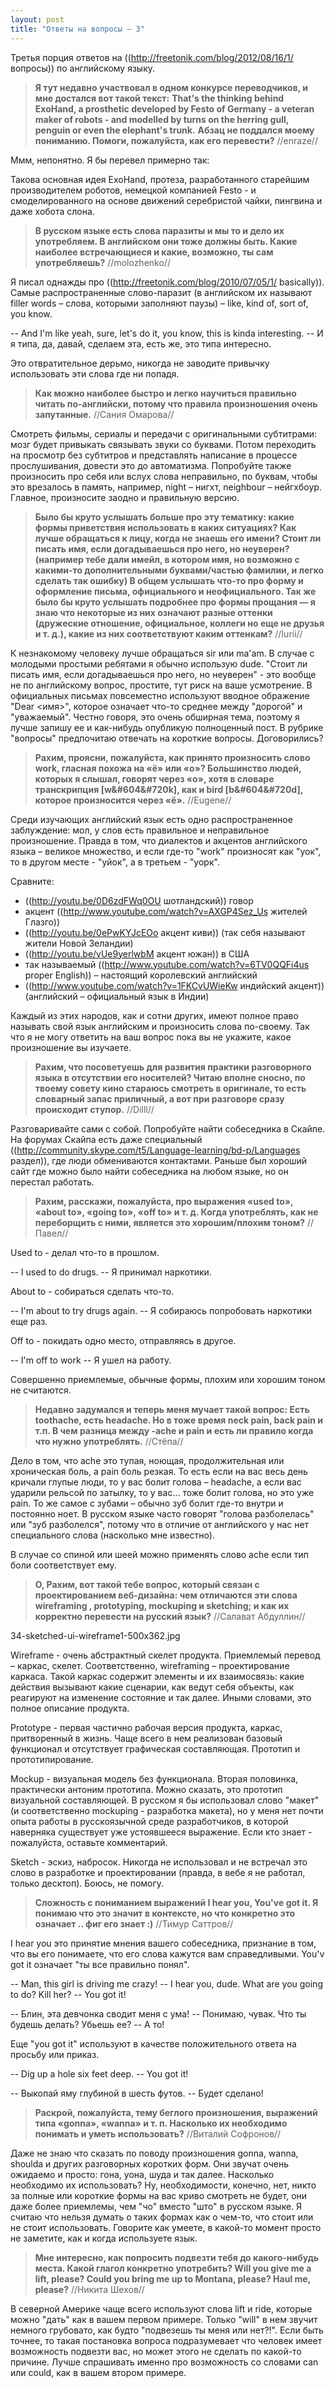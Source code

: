 ```yaml
---
layout: post
title: "Ответы на вопросы – 3"
---
```

Третья порция ответов на ((http://freetonik.com/blog/2012/08/16/1/ вопросы)) по английскому языку.

> **Я тут недавно участвовал в одном конкурсе переводчиков, и мне достался вот такой текст:**
> **That's the thinking behind ExoHand, a prosthetic developed by Festo of Germany - a veteran maker of robots - and modelled by turns on the herring gull, penguin or even the elephant's trunk.**
> **Абзац не поддался моему пониманию. Помоги, пожалуйста, как его перевести?**
> //enraze//

Ммм, непонятно. Я бы перевел примерно так:

Такова основная идея ExoHand, протеза, разработанного старейшим производителем роботов, немецкой компанией Festo - и смоделированного на основе движений серебристой чайки, пингвина и даже хобота слона.

> **В русском языке есть слова паразиты и мы то и дело их употребляем. В английском они тоже должны быть. Какие наиболее встречающиеся и какие, возможно, ты сам употребляешь?**
> //molozhenko//

Я писал однажды про ((http://freetonik.com/blog/2010/07/05/1/ basically)). Самые распространенные слово-паразит (в английском их называют filler words – слова, которыми заполняют паузы) – like, kind of, sort of, you know.

-- And I'm like yeah, sure, let's do it, you know, this is kinda interesting.
-- И я типа, да, давай, сделаем эта, есть же, это типа интересно.

Это отвратительное дерьмо, никогда не заводите привычку использовать эти слова где ни попадя.

> **Как можно наиболее быстро и легко научиться правильно читать по-английски, потому что правила произношения очень запутанные.**
> //Сания Омарова//

Смотреть фильмы, сериалы и передачи с оригинальными субтитрами: мозг будет привыкать связывать звуки со буквами. Потом переходить на просмотр без субтитров и представлять написание в процессе прослушивания, довести это до автоматизма. Попробуйте также произносить про себя или вслух слова неправильно, по буквам, чтобы это врезалось в память, например, night – нигхт, neighbour – нейгхбоур. Главное, произносите заодно и правильную версию.

> **Было бы круто услышать больше про эту тематику: какие формы приветствия использовать в каких ситуациях? Как лучше обращаться к лицу, когда не знаешь его имени? Стоит ли писать имя, если догадываешься про него, но неуверен? (например тебе дали имейл, в котором имя, но возможно с какими-то дополнительными буквами/частью фамилии, и легко сделать так ошибку) В общем услышать что-то про форму и оформление письма, официального и неофициального. Так же было бы круто услышать подробнее про формы прощания — я знаю что некоторые из них означают разные оттенки (дружеские отношение, официальное, коллеги но еще не друзья и т. д.), какие из них соответствуют каким оттенкам?**
> //Iurii//

К незнакомому человеку лучше обращаться sir или ma'am. В случае с молодыми простыми ребятами я обычно использую dude.  "Стоит ли писать имя, если догадываешься про него, но неуверен" - это вообще не по английскому вопрос, простите, тут риск на ваше усмотрение. В официальных письмах повсеместно используют вводное ображение "Dear <имя>", которое означает что-то среднее между "дорогой" и "уважаемый". Честно говоря, это очень обширная тема, поэтому я лучше запишу ее и как-нибудь опубликую полноценный пост. В рубрике "вопросы" предпочитаю отвечать на короткие вопросы. Договорились?

> **Рахим, проясни, пожалуйста, как принято произносить слово work, гласная похожа на «ё» или «о»? Большинство людей, которых я слышал, говорят через «о», хотя в словаре транскрипция [w&#604&#720k], как и bird [b&#604&#720d], которое произносится через «ё».**
> //Eugene//

Среди изучающих английский язык есть одно распространенное заблуждение: мол, у слов есть правильное и неправильное произношение. Правда в том, что диалектов и акцентов английского языка – великое множество, и если где-то "work" произносят как "уок", то в другом месте - "уйок", а в третьем - "уорк". 

Сравните: 
* ((http://youtu.be/0D6zdFWq0OU шотландский)) говор
* акцент ((http://www.youtube.com/watch?v=AXGP4Sez_Us жителей Глазго))
* ((http://youtu.be/0ePwKYJcEOo акцент киви)) (так себя называют жители Новой Зеландии)
* ((http://youtu.be/vUe9yerlwbM акцент южан)) в США
* так называемый ((http://www.youtube.com/watch?v=6TV0QQFi4us proper English)) – настоящий королевский английский
* ((http://www.youtube.com/watch?v=1FKCvUWieKw индийский акцент)) (английский – официальный язык в Индии)

Каждый из этих народов, как и сотни других, имеют полное право называть свой язык английским и произносить слова по-своему. Так что я не могу ответить на ваш вопрос пока вы не укажите, какое произношение вы изучаете. 

> **Рахим, что посоветуешь для развития практики разговорного языка в отсутствии его носителей? Читаю вполне сносно, по твоему совету кино стараюсь смотреть в оригинале, то есть словарный запас приличный, а вот при разговоре сразу происходит ступор.**
> //Dilll//

Разговаривайте сами с собой. Попробуйте найти собеседника в Скайпе. На форумах Скайпа есть даже специальный ((http://community.skype.com/t5/Language-learning/bd-p/Languages раздел)), где люди обмениваются контактами. Раньше был хороший сайт где можно было найти собеседника на любом языке, но он перестал работать. 

> **Рахим, расскажи, пожалуйста, про выражения «used to», «about to», «going to», «off to» и т. д. Когда употреблять, как не переборщить с ними, является это хорошим/плохим тоном?**
> //Павел//

Used to - делал что-то в прошлом.

-- I used to do drugs.
-- Я принимал наркотики.

About to - собираться сделать что-то.

-- I'm about to try drugs again.
-- Я собираюсь попробовать наркотики еще раз.

Off to - покидать одно место, отправляясь в другое.

-- I'm off to work
-- Я ушел на работу.

Совершенно приемлемые, обычные формы, плохим или хорошим тоном не считаются.

> **Недавно задумался и теперь меня мучает такой вопрос: Есть toothache, есть headache. Но в тоже время neck pain, back pain и  т.п. В чем разница между -ache и pain и есть ли правило когда что нужно употреблять.**
> //Стёпа//

Дело в том, что ache это тупая, ноющая, продолжительная или хроническая боль, а pain боль резкая. То есть если на вас весь день кричали глупые люди, то у вас болит голова – headache, а если вас ударили рельсой по затылку, то у вас... тоже болит голова, но это уже pain. То же самое с зубами – обычно зуб болит где-то внутри и постоянно ноет. В русском языке часто говорят "голова разболелась" или "зуб разболелся", потому что в отличие от английского у нас нет специального слова (насколько мне известно).

В случае со спиной или шеей можно применять слово ache если тип боли соответствует ему.

> **О, Рахим, вот такой тебе вопрос, который связан с проектированием веб-дизайна: чем отличаются эти слова wireframing , prototyping, mockuping и sketching; и как их корректно перевести на русский язык?**
> //Салават Абдуллин//

34-sketched-ui-wireframe1-500x362.jpg

Wireframe - очень абстрактный скелет продукта. Приемлемый перевод – каркас, скелет. Соответственно, wireframing – проектирование каркаса. Такой каркас содержит элементы и их взаимосвязь: какие действия вызывают какие сценарии, как ведут себя объекты, как реагируют на изменение состояние и так далее. Иными словами, это полное описание продукта.

Prototype - первая частично рабочая версия продукта, каркас, притворенный в жизнь. Чаще всего в нем реализован базовый функционал и отсутствует графическая составляющая. Прототип и прототипирование.

Mockup - визуальная модель без функционала. Вторая половинка, практически антоним прототипа. Можно сказать, это прототип визуальной составляющей. В русском я бы использовал слово "макет" (и соответственно mockuping - разработка макета), но у меня нет почти опыта работы в русскоязычной среде разработчиков, в которой наверняка существует уже устоявшееся выражение. Если кто знает - пожалуйста, оставьте комментарий.

Sketch - эскиз, набросок. Никогда не использовал и не встречал это слово в разработке и проектировании (правда, в вебе я не работал, только десктоп). 
Боюсь, не помогу.

> **Сложность с пониманием выражений I hear you, You've got it. Я понимаю что это значит в контексте, но что конкретно это означает .. фиг его знает :)**
> //Тимур Саттров//

I hear you это принятие мнения вашего собеседника, признание в том, что вы его понимаете, что его слова кажутся вам справедливыми.
You'v got it означает "ты все правильно понял".

-- Man, this girl is driving me crazy!
-- I hear you, dude. What are you going to do? Kill her?
-- You got it!

-- Блин, эта девчонка сводит меня с ума!
-- Понимаю, чувак. Что ты будешь делать? Убьешь ее?
-- А то!

Еще "you got it" используют в качестве положительного ответа на просьбу или приказ.

-- Dig up a hole six feet deep.
-- You got it!

-- Выкопай яму глубиной в шесть футов.
-- Будет сделано!

> **Раскрой, пожалуйста, тему беглого произношения, выражений типа «gonna», «wanna» и т. п. Насколько их необходимо понимать и уметь использовать?**
//Виталий Софронов//

Даже не знаю что сказать по поводу произношения gonna, wanna, shoulda и других разговорных коротких форм. Они звучат очень ожидаемо и просто: гона, уона, шуда и так далее. Насколько необходимо их использовать? Ну, необходимости, конечно, нет, никто за полные или короткие формы на вас криво смотреть не будет, они даже более приемлемы, чем "чо" вместо "што" в русском языке. Я считаю что нельзя думать о таких формах как о чем-то, что стоит или не стоит использовать. Говорите как умеете, в какой-то момент просто не заметите, как и когда используете язык.

> **Мне интересно, как попросить подвезти тебя до какого-нибудь места. Какой глагол конкретно употребить? Will you give me a lift, please? Could you bring me up to Montana, please? Haul me, please?**
//Никита Шехов//

В северной Америке чаще всего используют слова lift и ride, которые можно "дать" как в вашем первом примере. Только "will" в нем звучит немного грубовато, как будто "подвезешь ты меня или нет?!". Если быть точнее, то такая постановка вопроса подразумевает что человек имеет возможность подвезти вас, но может этого не сделать по какой-то причине. Лучше спрашивать именно про возможность со словами can или could, как в вашем втором примере.

